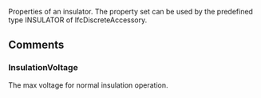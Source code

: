 Properties of an insulator. The property set can be used by the predefined type INSULATOR of IfcDiscreteAccessory.

<!-- end of short definition -->



## Comments

### InsulationVoltage

The max voltage for normal insulation operation.

